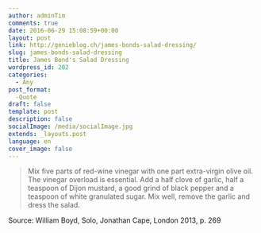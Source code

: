 ```yaml
---
author: adminTim
comments: true
date: 2016-06-29 15:08:59+00:00
layout: post
link: http://genieblog.ch/james-bonds-salad-dressing/
slug: james-bonds-salad-dressing
title: James Bond's Salad Dressing
wordpress_id: 202
categories:
  - Any
post_format:
  -Quote
draft: false
template: post
description: false
socialImage: /media/socialImage.jpg
extends: _layouts.post
language: en
cover_image: false
---
```


<blockquote>Mix five parts of red-wine vinegar with one part extra-virgin olive oil. The vinegar overload is essential. Add a half clove of garlic, half a teaspoon of Dijon mustard, a good grind of black pepper and a teaspoon of white granulated sugar. Mix well, remove the garlic and dress the salad.</blockquote>



Source: William Boyd, Solo, Jonathan Cape, London 2013, p. 269
